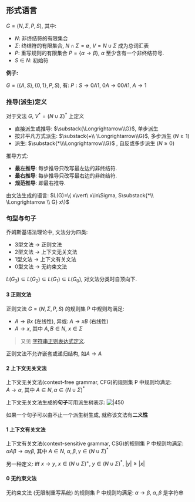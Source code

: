## 形式语言

$G=(N, \Sigma, P, S)$, 其中:
- $N$: 非终结符的有限集合
- $\Sigma$: 终结符的有限集合, $N\cap \Sigma=\emptyset$, $V=N\cup \Sigma$ 成为总词汇表
- $P$: 重写规则的有限集合 $P=\{ \alpha \rightarrow \beta \}$, $\alpha$ 至少含有一个非终结符号.
- $S\in N$: 初始符

**例子:**

$G=(\{ A, S \}, \{ 0, 1 \}, P, S)$, 有: $P: S\rightarrow 0A1,\ 0A\rightarrow 00A1,\ A\rightarrow 1$

### 推导(派生)定义

对于文法 $G$, $V^{*}=(N\cup \Sigma)^{*}$ 上定义
- 直接派生或推导: $\substack{\Longrightarrow\\G}$, 单步派生
- 按非平凡方式派生: $\substack{+\\ \Longrightarrow\\G}$, 多步派生 ($N\ge 1$)
- 派生: $\substack{*\\\Longrightarrow\\G}$ , 自反或多步派生 ($N\ge 0$)

推导方式:
- **最左推导**: 每步推导只改写最左边的非终结符.
- **最右推导**: 每步推导只改写最右边的非终结符.
- **规范推导**: 即最右推导.

由文法生成的语言: $L(G)=\{ x\vert\ x\in\Sigma, S\substack{*\\ \Longrightarrow \\ G} x\}$

### 句型与句子

乔姆斯基语法理论中, 文法分为四类:
- 3型文法 -> 正则文法
- 2型文法 -> 上下文无关文法
- 1型文法 -> 上下文有关文法
- 0型文法 -> 无约束文法

$L(G_{3})\subseteq L(G_{2})\subseteq L(G_{1})\subseteq L(G_{0})$, 对文法分类时自顶向下.

#### 3 正则文法

正则文法 $G=(N, \Sigma, P, S)$ 的规则集 P 中规则均满足:
- $A\rightarrow Bx$ (左线性), 异或: $A\rightarrow xB$ (右线性)
- $A\rightarrow x$, 其中 $A, B\in N$, $x\in\Sigma$

> 又见 [字符串正则表达式定义](字符串.md).

正则文法不允许嵌套或递归结构, 如$A \to A$

#### 2 上下文无关文法

上下文无关文法(context-free grammar, CFG)的规则集 P 中规则均满足:   
$A\rightarrow \alpha$, 其中 $A\in N, \alpha\in (N\cup \Sigma)^{*}$

上下文无关文法生成的**句子**可用派生树表示:
![|450](../../../attach/Pasted%20image%2020231224124801.avif)

如果一个句子可以由不止一个派生树生成, 就称该文法有**二义性**

#### 1 上下文有关文法

上下文有关文法(context-sensitive grammar, CSG)的规则集 P 中规则均满足:  
$\alpha A\beta \rightarrow \alpha \gamma \beta$, 其中 $A\in N,\ \alpha,\beta,\gamma\in (N\cup \Sigma)^{*}$

另一种定义: iff $x\rightarrow y,\ x\in (N\cup \Sigma)^{+},\ y\in (N\cup \Sigma)^{*},\ \vert y\vert \ge \vert x\vert$

#### 0 无约束文法

无约束文法 (无限制重写系统) 的规则集 P 中规则均满足: $\alpha \rightarrow \beta$, $\alpha, \beta$ 是字符串
